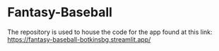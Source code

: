 # Fantasy-Baseball
 The repository is used to house the code for the app found at this link: https://fantasy-baseball-botkinsbg.streamlit.app/

